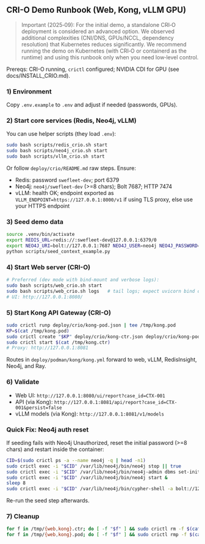 ## CRI-O Demo Runbook (Web, Kong, vLLM GPU)

> Important (2025‑09): For the initial demo, a standalone CRI‑O deployment is considered an advanced option. We observed additional complexities (CNI/DNS, GPUs/NCCL, dependency resolution) that Kubernetes reduces significantly. We recommend running the demo on Kubernetes (with CRI‑O or containerd as the runtime) and using this runbook only when you need low‑level control.

Prereqs: CRI-O running, `crictl` configured; NVIDIA CDI for GPU (see docs/INSTALL_CRIO.md).

### 1) Environment

Copy `.env.example` to `.env` and adjust if needed (passwords, GPUs).

### 2) Start core services (Redis, Neo4j, vLLM)

You can use helper scripts (they load `.env`):

```bash
sudo bash scripts/redis_crio.sh start
sudo bash scripts/neo4j_crio.sh start
sudo bash scripts/vllm_crio.sh start
```

Or follow `deploy/crio/README.md` raw steps. Ensure:

- Redis: password `swefleet-dev`; port 6379
- Neo4j: `neo4j/swefleet-dev` (>=8 chars); Bolt 7687; HTTP 7474
- vLLM: health OK; endpoint exported as `VLLM_ENDPOINT=https://127.0.0.1:8000/v1` if using TLS proxy, else use your HTTPS endpoint

### 3) Seed demo data

```bash
source .venv/bin/activate
export REDIS_URL=redis://:swefleet-dev@127.0.0.1:6379/0
export NEO4J_URI=bolt://127.0.0.1:7687 NEO4J_USER=neo4j NEO4J_PASSWORD=swefleet-dev
python scripts/seed_context_example.py
```

### 4) Start Web server (CRI-O)

```bash
# Preferred (dev mode with bind-mount and verbose logs):
sudo bash scripts/web_crio.sh start
sudo bash scripts/web_crio.sh logs   # tail logs; expect uvicorn bind on 0.0.0.0:8080
# UI: http://127.0.0.1:8080/
```

### 5) Start Kong API Gateway (CRI-O)

```bash
sudo crictl runp deploy/crio/kong-pod.json | tee /tmp/kong.pod
KP=$(cat /tmp/kong.pod)
sudo crictl create "$KP" deploy/crio/kong-ctr.json deploy/crio/kong-pod.json | tee /tmp/kong.ctr
sudo crictl start $(cat /tmp/kong.ctr)
# Proxy: http://127.0.0.1:8081
```

Routes in `deploy/podman/kong/kong.yml` forward to web, vLLM, RedisInsight, Neo4j, and Ray.

### 6) Validate

- Web UI: `http://127.0.0.1:8080/ui/report?case_id=CTX-001`
- API (via Kong): `http://127.0.0.1:8081/api/report?case_id=CTX-001&persist=false`
- vLLM models (via Kong): `http://127.0.0.1:8081/v1/models`

### Quick Fix: Neo4j auth reset

If seeding fails with Neo4j Unauthorized, reset the initial password (>=8 chars) and restart inside the container:

```bash
CID=$(sudo crictl ps -a --name neo4j -q | head -n1)
sudo crictl exec -i "$CID" /var/lib/neo4j/bin/neo4j stop || true
sudo crictl exec -i "$CID" /var/lib/neo4j/bin/neo4j-admin dbms set-initial-password swefleet-dev
sudo crictl exec -i "$CID" /var/lib/neo4j/bin/neo4j start &
sleep 8
sudo crictl exec -i "$CID" /var/lib/neo4j/bin/cypher-shell -a bolt://127.0.0.1:7687 -u neo4j -p swefleet-dev "RETURN 1 AS n"
```

Re-run the seed step afterwards.

### 7) Cleanup

```bash
for f in /tmp/{web,kong}.ctr; do [ -f "$f" ] && sudo crictl rm -f $(cat "$f"); done
for f in /tmp/{web,kong}.pod; do [ -f "$f" ] && sudo crictl rmp -f $(cat "$f"); done
```



